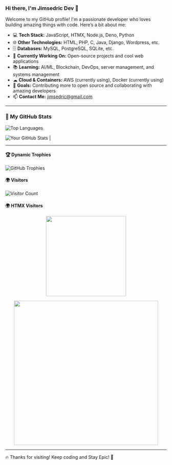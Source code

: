 ### Hi there, I'm Jimsedric Dev 👋

Welcome to my GitHub profile! I'm a passionate developer who loves building amazing things with code. Here’s a bit about me:

- 💻 **Tech Stack:** JavaScript, HTMX, Node.js, Deno, Python
- 🌐 **Other Technologies:** HTML, PHP, C, Java, Django, Wordpress, etc.
- 🗄 **Databases:** MySQL, PostgreSQL, SQLite, etc.
- 🚀 **Currently Working On:** Open-source projects and cool web applications
- 📚 **Learning:** AI/ML, Blockchain, DevOps, server management, and systems management
- ☁ **Cloud & Containers:** AWS (currently using), Docker (currently using)
- 🎯 **Goals:** Contributing more to open source and collaborating with amazing developers
- 📫 **Contact Me:** jimsedric@gmail.com

---

### 🚀 My GitHub Stats

 ![Top Languages](https://github-readme-stats.vercel.app/api/top-langs/?username=espinojim2&layout=compact&theme=radical)
    
![Your GitHub Stats](https://github-readme-stats.vercel.app/api?username=espinojim2&show_icons=true&theme=radical) |
     





---




#### 🏆 Dynamic Trophies
![GitHub Trophies](https://github-profile-trophy.vercel.app/?username=espinojim2&theme=darkhub)

#### 🌍 Visitors 
![Visitor Count](https://komarev.com/ghpvc/?username=espinojim2&label=Profile%20Views&color=blue&style=plastic)

#### 🌍 HTMX Visitors
<p align="center">
  <img src="https://htmx.ceo/assets/visitor.gif" width="250px">
</p>






<p align="center">
  <img src="https://images-cdn.9gag.com/photo/avgrDDb_700b.jpg" width="450px">
</p>



---

🔥 Thanks for visiting! Keep coding and Stay Epic! 🚀

